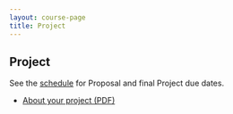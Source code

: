 ```yaml
---
layout: course-page
title: Project
---
```


## Project

See the [schedule](assets/general/F24/schedule.pdf) for Proposal and final Project due dates.

  * [About your project (PDF)](assets/project/F24/your-project.pdf)

<!--
  * [example LaTeX file you may use for your project (.tex)](assets/project/blank.tex) and the [PDF it produces](assets/project/blank.pdf)
  * [form (rubric) for grading Part I (PDF)](assets/project/rubricI.pdf)
  * [form (rubric) for grading Part II (PDF)](assets/project/rubricII.pdf)
-->
